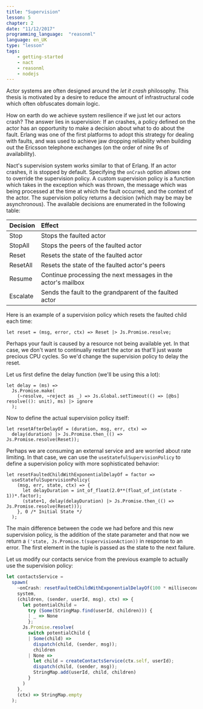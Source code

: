 ```yaml
---
title: "Supervision"
lesson: 5
chapter: 2
date: "11/12/2017"
programming_language:  "reasonml"
language: en_UK
type: "lesson"
tags:
    - getting-started
    - nact
    - reasonml
    - nodejs
---
```

Actor systems are often designed around the *let it crash* philosophy.
This thesis is motivated by a desire to reduce the amount of infrastructural code which often obfuscates domain logic. 

How on earth do we achieve system resilience if we just let our actors crash? The answer lies in supervision: If an crashes, a policy defined on the actor has an opportunity to make a decision about what to do about the fault. Erlang was one of the first platforms to adopt this strategy for dealing with faults, and was used to achieve jaw dropping reliability when building out the Ericsson telephone exchanges (on the order of nine 9s of availability). 

Nact's supervision system works similar to that of Erlang. If an actor crashes, it is stopped by default. Specifying the `onCrash` option allows one to override the supervision policy. A custom supervision policy is a function which takes in the exception which was thrown, the message which was being processed at the time at which the fault occurred, and the context of the actor. The supervision policy returns a decision (which may be may be asynchronous). The available decisions are enumerated in the following table:

<table class='definitions'>
    <thead>
      <tr>
        <th align='left'>Decision</th>
        <th align='left'>Effect</th>
      </tr>
    </thead>
    <tbody>
      <tr>
        <td align='left'>Stop</td>
        <td align='left'>Stops the faulted actor</td>
      </tr>
      <tr>
        <td align='left'>StopAll</td>
        <td align='left'>Stops the peers of the faulted actor</td>
      </tr>
      <tr>
        <td align='left'>Reset</td>
        <td align='left'>Resets the state of the faulted actor</td>
      </tr>
      <tr>
        <td align='left'>ResetAll</td>
        <td align='left'>Resets the state of the faulted actor's peers</td>
      </tr>
      <tr>
        <td align='left'>Resume</td>
        <td align='left'>Continue processing the next messages in the actor's mailbox</td>
      </tr>
      <tr>
        <td align='left'>Escalate</td>
        <td align='left'>Sends the fault to the grandparent of the faulted actor</td>
      </tr>
    </tbody>
  </table>

Here is an example of a supervision policy which resets the faulted child each time:

```reason
let reset = (msg, error, ctx) => Reset |> Js.Promise.resolve;
```

Perhaps your fault is caused by a resource not being available yet. In that case, we don't want to continually restart the actor as that'll just waste precious CPU cycles. So we'd change the supervision policy to delay the reset.

Let us first define the delay function (we'll be using this a lot):

```reason
let delay = (ms) =>
  Js.Promise.make(
    (~resolve, ~reject as _) => Js.Global.setTimeout(() => [@bs] resolve((): unit), ms) |> ignore
  );
``` 

Now to define the actual supervision policy itself: 

```reason
let resetAfterDelayOf = (duration, msg, err, ctx) =>
  delay(duration) |> Js.Promise.then_(() => Js.Promise.resolve(Reset));
```

Perhaps we are consuming an external service and are worried about rate limiting. 
In that case, we can use the `useStatefulSupervisionPolicy` to define a supervision policy with more sophisticated behavior:

```reason
let resetFaultedChildWithExponentialDelayOf = factor => 
  useStatefulSupervisionPolicy(
    (msg, err, state, ctx) => {
      let delayDuration = int_of_float(2.0**(float_of_int(state - 1))*.factor);
      (state+1, delay(delayDuration) |> Js.Promise.then_(() => Js.Promise.resolve(Reset)));      
    }, 0 /* Initial State */
  );
```
The main difference between the code we had before and this new supervision policy, is the addition of the state parameter and
that now we return a `('state, Js.Promise.t(supervisionAction))` in response to an error. 
The first element in the tuple is passed as the state to the next failure.

Let us modify our contacts service from the previous example to actually use the supervision policy:

```js
let contactsService =
  spawn(
    ~onCrash: resetFaultedChildWithExponentialDelayOf(100 * milliseconds)
    system,
    (children, (sender, userId, msg), ctx) => {
      let potentialChild =
        try (Some(StringMap.find(userId, children))) {
        | _ => None
        };
      Js.Promise.resolve(
        switch potentialChild {
        | Some(child) =>
          dispatch(child, (sender, msg));
          children
        | None =>
          let child = createContactsService(ctx.self, userId);
          dispatch(child, (sender, msg));
          StringMap.add(userId, child, children)
        }
      )
    },
    (ctx) => StringMap.empty
  );
```
